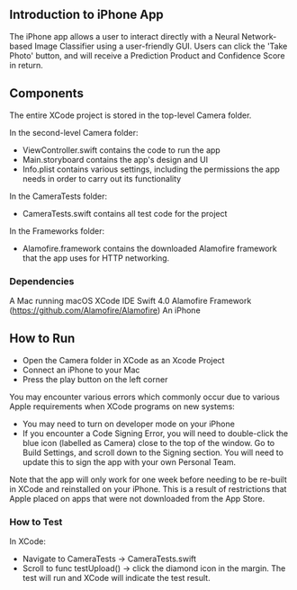 ## Introduction to iPhone App

The iPhone app allows a user to interact directly with a Neural Network-based Image Classifier using a user-friendly GUI. Users can click the 'Take Photo' button, and will receive a Prediction Product and Confidence Score in return.

## Components

The entire XCode project is stored in the top-level Camera folder.

In the second-level Camera folder:
 - ViewController.swift contains the code to run the app
 - Main.storyboard contains the app's design and UI
 - Info.plist contains various settings, including the permissions the app needs in order to carry out its functionality

In the CameraTests folder:
 - CameraTests.swift contains all test code for the project

In the Frameworks folder:
 - Alamofire.framework contains the downloaded Alamofire framework that the app uses for HTTP networking.


### Dependencies
A Mac running macOS
XCode IDE
Swift 4.0
Alamofire Framework (https://github.com/Alamofire/Alamofire)
An iPhone

## How to Run

- Open the Camera folder in XCode as an Xcode Project
- Connect an iPhone to your Mac
- Press the play button on the left corner

You may encounter various errors which commonly occur due to various Apple requirements when XCode programs on new systems:
  - You may need to turn on developer mode on your iPhone
  - If you encounter a Code Signing Error, you will need to double-click the blue icon (labelled as Camera) close to the top of the window. Go to Build Settings, and scroll down to the Signing section. You will need to update this to sign the app with your own Personal Team.

Note that the app will only work for one week before needing to be re-built in XCode and reinstalled on your iPhone. This is a result of restrictions that Apple placed on apps that were not downloaded from the App Store.

### How to Test
In XCode:
 - Navigate to CameraTests -> CameraTests.swift
 - Scroll to func testUpload() -> click the diamond icon in the margin. The test will run and XCode will indicate the test result.
